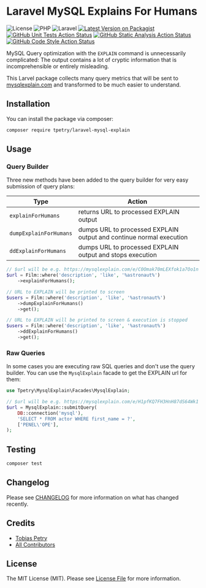 # Laravel MySQL Explains For Humans

![License][icon-license]
![PHP][icon-php]
![Laravel][icon-laravel]
[![Latest Version on Packagist][icon-version]][href-version]
[![GitHub Unit Tests Action Status][icon-tests]][href-tests]
[![GitHub Static Analysis Action Status][icon-staticanalysis]][href-staticanalysis]
[![GitHub Code Style Action Status][icon-codestyle]][href-codestyle]

MySQL Query optimization with the `EXPLAIN` command is unnecessarily complicated: The output contains a lot of cryptic information that is incomprehensible or entirely misleading.

This Larvel package collects many query metrics that will be sent to [mysqlexplain.com](https://mysqlexplain.com) and transformed to be much easier to understand.

## Installation

You can install the package via composer:

```bash
composer require tpetry/laravel-mysql-explain
```

## Usage

### Query Builder

Three new methods have been added to the query builder for very easy submission of query plans: 

| Type                   | Action                                                              |
|------------------------|---------------------------------------------------------------------|
| `explainForHumans`     | returns URL to processed EXPLAIN output                             |
| `dumpExplainForHumans` | dumps URL to processed EXPLAIN output and continue normal execution |
| `ddExplainForHumans`   | dumps URL to processed EXPLAIN output and stops execution           |


```php
// $url will be e.g. https://mysqlexplain.com/e/C0Omak70mLEXfok1a7Oo1n
$url = Film::where('description', 'like', '%astronaut%')
    ->explainForHumans();

// URL to EXPLAIN will be printed to screen
$users = Film::where('description', 'like', '%astronaut%')
    ->dumpExplainForHumans()
    ->get();

// URL to EXPLAIN will be printed to screen & execution is stopped
$users = Film::where('description', 'like', '%astronaut%')
    ->ddExplainForHumans()
    ->get();
```

### Raw Queries

In some cases you are executing raw SQL queries and don't use the query builder. You can use the `MysqlExplain` facade to get the EXPLAIN url for them:

```php
use Tpetry\MysqlExplain\Facades\MysqlExplain;

// $url will be e.g. https://mysqlexplain.com/e/H1pfKQ7FH3HnH87dS64Wk1
$url = MysqlExplain::submitQuery(
    DB::connection('mysql'),
    'SELECT * FROM actor WHERE first_name = ?',
    ['PENEL\'OPE'],
);
```

## Testing

```bash
composer test
```

## Changelog

Please see [CHANGELOG](CHANGELOG.md) for more information on what has changed recently.

## Credits

- [Tobias Petry](https://github.com/tpetry)
- [All Contributors](../../contributors)

## License

The MIT License (MIT). Please see [License File](LICENSE.md) for more information.

[href-codestyle]: https://github.com/tpetry/laravel-mysql-explain/actions/workflows/code-style.yml
[href-staticanalysis]: https://github.com/tpetry/laravel-mysql-explain/actions/workflows/static-analysis.yml
[href-tests]: https://github.com/tpetry/laravel-mysql-explain/actions/workflows/unit-tests.yml
[href-version]: https://packagist.org/packages/tpetry/laravel-mysql-explain
[icon-laravel]: https://img.shields.io/badge/Laravel-6.*--11.*-blue
[icon-license]: https://img.shields.io/github/license/tpetry/laravel-mysql-explain?color=blue&label=License
[icon-codestyle]: https://img.shields.io/github/actions/workflow/status/tpetry/laravel-mysql-explain/code-style.yml?label=Code%20Style
[icon-php]: https://img.shields.io/packagist/php-v/tpetry/laravel-mysql-explain?color=blue&label=PHP
[icon-staticanalysis]: https://img.shields.io/github/actions/workflow/status/tpetry/laravel-mysql-explain/static-analysis.yml?label=Static%20Analysis
[icon-tests]: https://img.shields.io/github/actions/workflow/status/tpetry/laravel-mysql-explain/unit-tests.yml?label=Tests
[icon-version]: https://img.shields.io/packagist/v/tpetry/laravel-mysql-explain.svg?label=Packagist



